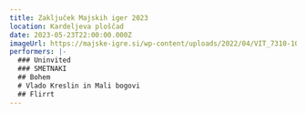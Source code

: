 ```yaml
---
title: Zaključek Majskih iger 2023
location: Kardeljeva ploščad
date: 2023-05-23T22:00:00.000Z
imageUrl: https://majske-igre.si/wp-content/uploads/2022/04/VIT_7310-1030x585.jpg
performers: |-
  ### Uninvited
  ### SMETNAKI
  ## Bohem
  # Vlado Kreslin in Mali bogovi
  ## Flirrt
---
```


